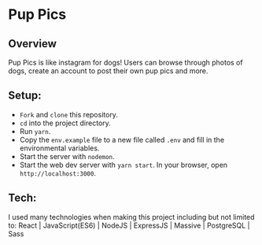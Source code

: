 # Pup Pics

<!-- ## For the live version, click [here](http://wtfsimte.com). -->

## Overview
Pup Pics is like instagram for dogs! Users can browse through photos of dogs, create an account to post their own pup pics and more.

## Setup:

* `Fork` and `clone` this repository.
* `cd` into the project directory.
* Run `yarn`.
* Copy the `env.example` file to a new file called `.env` and fill in the environmental variables.
* Start the server with `nodemon`.
* Start the web dev server with `yarn start`. In your browser, open `http://localhost:3000`.

<!-- ## Current Features:
- browse through photos (with or without logging in)
- create a profile(s) and upload photos
- display a recipe at random -->

<!-- ## Upcoming Features:
- connect to a third party API to help users find new recipes -->

## Tech:
I used many technologies when making this project including but not limited to: React | JavaScript(ES6) | NodeJS | ExpressJS | Massive | PostgreSQL | Sass 

<!-- ## Preview
![Landing Page](https://github.com/melodymennen/personal-project/blob/master/assets/landing%20page-wtfsimte.com.png)

![All Recipes Page](https://github.com/melodymennen/personal-project/blob/master/assets/all%20recipes-wtfsimte.com.png)

![Add/Edit Recipe Page](https://github.com/melodymennen/personal-project/blob/master/assets/edit%20recipe-wtfsimte.com.png)

![Recipe Page](https://github.com/melodymennen/personal-project/blob/master/assets/recipe-wtfsimte.com.png) -->